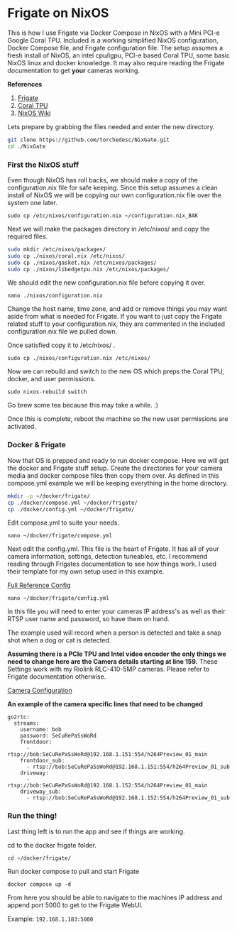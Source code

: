 # Frigate on NixOS

This is how I use Frigate via Docker Compose in NixOS with a Mini PCI-e Google Coral TPU.
Included is a working simplified NixOS configuration, Docker Compose file, and Frigate configuration file.
The setup assumes a fresh install of NixOS, an intel cpu/igpu, PCI-e based Coral TPU, some basic NixOS linux and docker knowledge. It may also require reading the Frigate documentation to get **your** cameras working.

**References**

1. [Frigate](https://docs.frigate.video/)
2. [Coral TPU](https://coral.ai/docs/m2/get-started#2a-on-linux)
3. [NixOS Wiki](https://nixos.wiki/)


Lets prepare by grabbing the files needed and enter the new directory.

```bash
git clone https://github.com/torchedesc/NixGate.git
cd ./NixGate
```

### First the NixOS stuff

Even though NixOS has roll backs, we should make a copy of the configuration.nix file for safe keeping. Since this setup assumes a clean install of NixOS we will be copying our own configuration.nix file over the system one later.

`sudo cp /etc/nixos/configuration.nix ~/configuration.nix_BAK`

Next we will make the packages directory in /etc/nixos/ and copy the required files.

```bash
sudo mkdir /etc/nixos/packages/
sudo cp ./nixos/coral.nix /etc/nixos/
sudo cp ./nixos/gasket.nix /etc/nixos/packages/
sudo cp ./nixos/libedgetpu.nix /etc/nixos/packages/
```

We should edit the new configuration.nix file before copying it over. 

`nano ./nixos/configuration.nix`

 Change the host name, time zone, and add or remove things you may want aside from what is needed for Frigate. If you want to just copy the Frigate related stuff to your configuration.nix, they are commented in the included configuration.nix file we pulled down.

Once satisfied copy it to /etc/nixos/ .

`sudo cp ./nixos/configuration.nix /etc/nixos/`

Now we can rebuild and switch to the new OS which preps the Coral TPU, docker, and user permissions.

`sudo nixos-rebuild switch`

Go brew some tea because this may take a while. :)

Once this is complete, reboot the machine so the new user permissions are activated.


### Docker & Frigate

Now that OS is prepped and ready to run docker compose. Here we will get the docker and Frigate stuff setup.
Create the directories for your camera media and docker compose files then copy them over. As defined in this compose.yml example we will be keeping everything in the home directory.
```bash
mkdir -p ~/docker/frigate/
cp ./docker/compose.yml ~/docker/frigate/
cp ./docker/config.yml ~/docker/frigate/
```

Edit compose.yml to suite your needs.

`nano ~/docker/frigate/compose.yml`

Next edit the config.yml. This file is the heart of Frigate. It has all of your camera information, settings, detection tuneables, etc. I recommend reading through Frigates documentation to see how things work. I used their template for my own setup used in this example.

[Full Reference Config](https://docs.frigate.video/configuration/reference)

`nano ~/docker/frigate/config.yml`

In this file you will need to enter your cameras IP address's as well as their RTSP user name and password, so have them on hand.

The example used will record when a person is detected and take a snap shot when a dog or cat is detected. 

**Assuming there is a PCIe TPU and Intel video encoder the only things we need to change here are the Camera details starting at line 159.** These Settings work with my Riolink RLC-410-5MP cameras. Please refer to Frigate documentation otherwise.

[Camera Configuration](https://docs.frigate.video/configuration/cameras)

**An example of the camera specific lines that need to be changed**
```
go2rtc:
  streams:
    username: bob
    password: SeCuRePaSsWoRd
    frontdoor:
      - rtsp://bob:SeCuRePaSsWoRd@192.168.1.151:554/h264Preview_01_main
    frontdoor_sub:
      - rtsp://bob:SeCuRePaSsWoRd@192.168.1.151:554/h264Preview_01_sub
    driveway:
      - rtsp://bob:SeCuRePaSsWoRd@192.168.1.152:554/h264Preview_01_main
    driveway_sub:
      - rtsp://bob:SeCuRePaSsWoRd@192.168.1.152:554/h264Preview_01_sub
```

### Run the thing!

Last thing left is to run the app and see if things are working.

cd to the docker frigate folder.

`cd ~/docker/frigate/`

Run docker compose to pull and start Frigate

`docker compose up -d`

From here you should be able to navigate to the machines IP address and append port 5000 to get to the Frigate WebUI.

Example: `192.168.1.183:5000`
